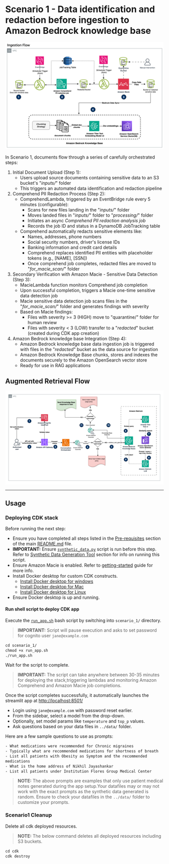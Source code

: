 # Scenario 1 - Data identification and redaction before ingestion to Amazon Bedrock knowledge base

![Scenario 1 - Ingestion Flow](../images/scenario1_ingestion_flow.png)

In Scenario 1, documents flow through a series of carefully orchestrated steps:

1. Initial Document Upload (Step 1):
    - Users upload source documents containing sensitive data to an S3 bucket's "_inputs/_" folder
    - This triggers an automated data identification and redaction pipeline
2. Comprehend PII Redaction Process (Step 2):
    - ComprehendLambda, triggered by an EventBridge rule every 5 minutes (configurable):
      - Scans for new files landing in the "_inputs/_" folder
      - Moves landed files in "_inputs/_" folder to "_processing/_" folder
      - Initiates an async _Comprehend PII redaction analysis job_
      - Records the job ID and status in a DynamoDB JobTracking table
    - Comprehend automatically redacts sensitive elements like:
      - Names, addresses, phone numbers
      - Social security numbers, driver's license IDs
      - Banking information and credit card details
      - Comprehend replaces identified PlI entities with placeholder tokens (e.g., [NAME], [SSN])
      - Once comprehend job completes, redacted files are moved to "_for_macie_scan/_" folder
3. Secondary Verification with Amazon Macie - Sensitive Data Detection (Step 3):
    - MacieLambda function monitors Comprehend job completion
    - Upon successful completion, triggers a Macie one-time sensitive data detection job
    - Macie sensitive data detection job scans files in the "_for_macie_scan/_" folder and generates findings with severity
    - Based on Macie findings:
       - Files with severity >= 3 (HIGH) move to "quarantine/" folder for human review
       - Files with severity < 3 (LOW) transfer to a "_redacted_" bucket (created during CDK app creation)
4. Amazon Bedrock knowledge base Integration (Step 4):
   - Amazon Bedrock knowledge base data ingestion job is triggered with files in the "_redacted_" bucket as the data source for ingestion
   - Amazon Bedrock Knowledge Base chunks, stores and indexes the documents securely to the Amazon OpenSearch vector store
   - Ready for use in RAG applications

## Augmented Retrieval Flow

![Augmented Retrieval Flow](../images/scenario1_augmented_retrieval_flow.png)

---

## Usage

### Deploying CDK stack

Before running the next step:

- Ensure you have completed all steps listed in the [Pre-requisites](../README.md#pre-requisites) section of the main [README.md](../README.md) file.
- **IMPORTANT:** Ensure [`synthetic_data.py`](./synthetic_data.py) script is run before this step. Refer to [Synthetic Data Generation Tool](../README.md#synthetic-data-generation-tool) section for info on running this script.
- Ensure Amazon Macie is enabled. Refer to [getting-started](https://docs.aws.amazon.com/macie/latest/user/getting-started.html) guide for more info.
- Install Docker desktop for custom CDK constructs.
  - [Install Docker desktop for windows](https://docs.docker.com/desktop/setup/install/windows-install/)
  - [Install Docker desktop for Mac](https://docs.docker.com/desktop/setup/install/mac-install/)
  - [Install Docker desktop for Linux](https://docs.docker.com/desktop/setup/install/linux/)
- Ensure Docker desktop is up and running.

#### Run shell script to deploy CDK app

Execute the [`run_app.sh`](./run_app.sh) bash script by switching into `scenario_1/` directory.

>**IMPORTANT:** Script will pause execution and asks to set password for cognito user `jane@example.com`

```shell
cd scenario_1/
chmod +x run_app.sh
./run_app.sh
```

Wait for the script to complete.

>**IMPORTANT:** The script can take anywhere between 30-35 minutes for deploying the stack,triggering lambdas and monitoring Amazon Comprehend and Amazon Macie job completions.

Once the script completes successfully, it automatically launches the streamlit app at <http://localhost:8501/>

- Login using `jane@example.com` with password reset earlier.
- From the sidebar, select a model from the drop-down.
- Optionally, set model params like `temperature` and `top_p` values.
- Ask questions based on your data files in `../data/` folder.

Here are a few sample questions to use as prompts:

```text
- What medications were recommended for Chronic migraines
- Typically what are recommended medications for shortness of breath
- List all patients with Obesity as Symptom and the recommended medications
- What is the home address of Nikhil Jayashankar
- List all patients under Institution Flores Group Medical Center
```

>**NOTE:** The above prompts are examples that only use patient medical notes generated during the app setup.Your datafiles may or may not work with the exact prompts as the synthetic data generated is random. Ensure to check your datafiles in the `../data/` folder to customize your prompts.

### Scenario1 Cleanup

Delete all cdk deployed resources.

>**NOTE:** The below command deletes all deployed resources including S3 buckets.

```shell
cd cdk
cdk destroy
```

